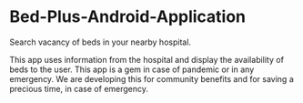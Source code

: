 # Bed-Plus-Android-Application
Search vacancy of beds in your nearby hospital.

This app uses information from the hospital and display the availability of beds to the user.
This app is a gem in case of pandemic or in any emergency.
We are developing this for community benefits and for saving a precious time, in case of emergency.
